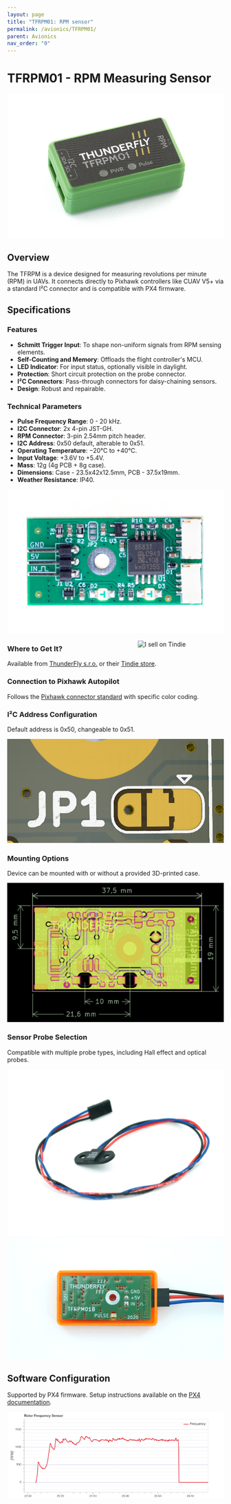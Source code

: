 ```yaml
---
layout: page
title: "TFRPM01: RPM sensor"
permalink: /avionics/TFRPM01/
parent: Avionics
nav_order: "0"
---
```


# TFRPM01 - RPM Measuring Sensor

<p align="center">
  <img src="/avionics/TFRPM01/TFRPM01D.jpg" />
</p>

## Overview
The TFRPM is a device designed for measuring revolutions per minute (RPM) in UAVs. It connects directly to Pixhawk controllers like CUAV V5+ via a standard I²C connector and is compatible with PX4 firmware.

## Specifications

### Features
- **Schmitt Trigger Input**: To shape non-uniform signals from RPM sensing elements.
- **Self-Counting and Memory**: Offloads the flight controller's MCU.
- **LED Indicator**: For input status, optionally visible in daylight.
- **Protection**: Short circuit protection on the probe connector.
- **I²C Connectors**: Pass-through connectors for daisy-chaining sensors.
- **Design**: Robust and repairable.

### Technical Parameters
- **Pulse Frequency Range**: 0 - 20 kHz.
- **I2C Connector**: 2x 4-pin JST-GH.
- **RPM Connector**: 3-pin 2.54mm pitch header.
- **I2C Address**: 0x50 default, alterable to 0x51.
- **Operating Temperature**: −20°C to +40°C.
- **Input Voltage**: +3.6V to +5.4V.
- **Mass**: 12g (4g PCB + 8g case).
- **Dimensions**: Case - 23.5x42x12.5mm, PCB - 37.5x19mm.
- **Weather Resistance**: IP40.

<p align="center">
  <img src="/avionics/TFRPM01/TFRPM01D_pcb_bot.jpg" />
</p>


<a href="https://www.tindie.com/products/thunderfly/tfrpm01-drone-rpm-tachometer-sensor/"><img src="https://d2ss6ovg47m0r5.cloudfront.net/badges/tindie-mediums.png" alt="I sell on Tindie" width="200" align="right"></a>
### Where to Get It?

Available from [ThunderFly s.r.o.](https://www.thunderfly.cz/) or their [Tindie store](https://www.tindie.com/products/thunderfly/tfrpm01-drone-rpm-tachometer-sensor/).

### Connection to Pixhawk Autopilot
Follows the [Pixhawk connector standard](https://github.com/pixhawk/Pixhawk-Standards/blob/master/DS-009%20Pixhawk%20Connector%20Standard.pdf) with specific color coding.

### I²C Address Configuration
Default address is 0x50, changeable to 0x51.

![The default 0x50 address setup](/avionics/TFRPM01/JP1_address_0x50_config.png)

### Mounting Options
Device can be mounted with or without a provided 3D-printed case.

![TFRPM01 PCB dimensions](avionics/TFRPM01/TFRPM01_PCB_dimensions.png)

### Sensor Probe Selection
Compatible with multiple probe types, including Hall effect and optical probes.

![TFRPM01B hall effect magnetic sensor](/avionics/TFRPM01/TFRPM01B_hall_sensor.jpg)
![TFRPM01B hall effect magnetic sensor connection](/avionics/TFRPM01/TFRPM01B_hall_connection.jpg)

## Software Configuration
Supported by PX4 firmware. Setup instructions available on the [PX4 documentation](https://docs.px4.io/main/en/sensor/thunderfly_tachometer.html#software-setup).

![TFRPM01 measuring rotor RPM during the flight](/avionics/TFRPM01/rpm_graph.png)
